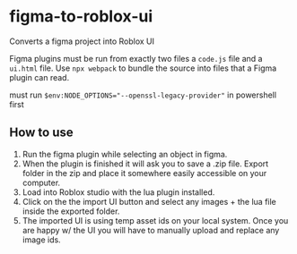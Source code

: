 # figma-to-roblox-ui
Converts a figma project into Roblox UI

Figma plugins must be run from exactly two files a `code.js` file and a `ui.html` file. Use `npx webpack` to bundle the source into files that a Figma plugin can read.

must run `$env:NODE_OPTIONS="--openssl-legacy-provider"` in powershell first

## How to use

1. Run the figma plugin while selecting an object in figma.
2. When the plugin is finished it will ask you to save a .zip file. Export folder in the zip and place it somewhere easily accessible on your computer.
3. Load into Roblox studio with the lua plugin installed.
4. Click on the the import UI button and select any images + the lua file inside the exported folder.
5. The imported UI is using temp asset ids on your local system. Once you are happy w/ the UI you will have to manually upload and replace any image ids.